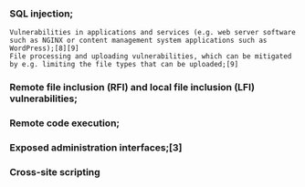    ### SQL injection;
    Vulnerabilities in applications and services (e.g. web server software such as NGINX or content management system applications such as WordPress);[8][9]
    File processing and uploading vulnerabilities, which can be mitigated by e.g. limiting the file types that can be uploaded;[9]
   ### Remote file inclusion (RFI) and local file inclusion (LFI) vulnerabilities;
   ### Remote code execution;
   ### Exposed administration interfaces;[3]
   ### Cross-site scripting
